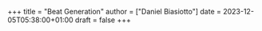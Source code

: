 +++
title = "Beat Generation"
author = ["Daniel Biasiotto"]
date = 2023-12-05T05:38:00+01:00
draft = false
+++

